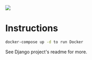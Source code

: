 <a href="https://www.buymeacoffee.com/thedudetech"><img src="https://img.buymeacoffee.com/button-api/?text=Buy me a pizza&emoji=🍕&slug=thedudetech&button_colour=FFDD00&font_colour=000000&font_family=Cookie&outline_colour=000000&coffee_colour=ffffff"></a>

# Instructions

```bash
docker-compose up -d to run Docker
```

See Django project's readme for more.

